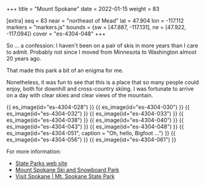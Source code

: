 +++
title = "Mount Spokane"
date = 2022-01-15
weight = 83

[extra]
seq = 83
near = "northeast of Mead"
lat = 47.904
lon = -117.112
markers = "markers.js"
bounds = {sw = [47.887, -117.131], ne = [47.922, -117.094]}
cover = "es-4304-048"
+++

So ... a confession: I haven't been on a pair of skis in more years than I care to admit. Probably not since I moved from Minnesota to Washington almost 20 years ago.

That made this park a bit of an enigma for me.

<!-- more -->

Nonetheless, it was fun to see that this is a place that so many people could enjoy, both for downhill and cross-country skiing. I was fortunate to arrive on a day with clear skies and clear views of the mountain.

{{ es_image(id="es-4304-028") }}
{{ es_image(id="es-4304-030") }}
{{ es_image(id="es-4304-032") }}
{{ es_image(id="es-4304-033") }}
{{ es_image(id="es-4304-038") }}
{{ es_image(id="es-4304-040") }}
{{ es_image(id="es-4304-043") }}
{{ es_image(id="es-4304-048") }}
{{ es_image(id="es-4304-051", caption = "Oh, hello, Bigfoot …") }}
{{ es_image(id="es-4304-056") }}
{{ es_image(id="es-4304-061") }}

For more information:

* [State Parks web site](https://parks.state.wa.us/549/Mount-Spokane)
* [Mount Spokane Ski and Snowboard Park](https://www.mtspokane.com)
* [Visit Spokane | Mt. Spokane State Park](https://www.visitspokane.com/things-to-do/recreation/parks/mt-spokane/)
